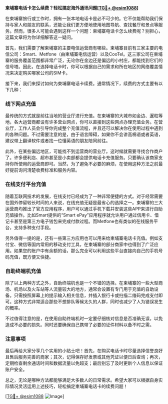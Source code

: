 **柬埔寨电话卡怎么续费？轻松搞定海外通讯问题[[TG💪+ @esim1088](https://t.me/s/esim1088)]**

在柬埔寨旅行或工作时，拥有一张本地电话卡是必不可少的。它不仅能帮助我们保持与家人和朋友的联系，还能让我们更方便地使用地图导航、查找餐厅和景点等服务。然而，很多人可能会遇到这样一个问题：柬埔寨电话卡怎么续费呢？别担心，这篇文章将为你详细解答这一疑问。

首先，我们需要了解柬埔寨的主要电信运营商有哪些。柬埔寨目前有三家主要的电信公司：Smart、Metfone（由柬埔寨电信运营）以及CooTel。这三家公司在柬埔寨的服务覆盖范围都非常广泛，无论你在金边还是偏远的小村庄，都能找到它们的信号塔。因此，在选择电话卡时，你可以根据自己的需求和所在地区的网络覆盖情况来决定购买哪家公司的SIM卡。

接下来，我们来探讨如何为柬埔寨电话卡续费。通常情况下，续费的方式主要有以下几种：

### 线下网点充值

最传统的方式就是前往当地的营业厅进行充值。在柬埔寨的大城市如金边、暹粒等地，各大运营商都设有许多营业网点，你可以直接到这些网点办理充值业务。在营业厅，工作人员会引导你完成整个充值流程，并且还可以解决你在使用过程中遇到的各种问题。不过需要注意的是，由于语言障碍，如果你不会讲高棉语或者英语，建议带上翻译软件或者找一位懂英语的朋友陪同前往。

此外，在某些偏远地区，可能找不到运营商的营业厅。这时候就需要寻找合作商户了。许多便利店、超市甚至是小卖部都会提供电话卡充值服务。只要确认该商家支持你所使用的运营商即可。当然，为了避免不必要的麻烦，在使用这种方法之前最好提前询问清楚收费标准和服务内容。

### 在线支付平台充值

随着互联网技术的发展，在线支付已经成为了一种非常便捷的方式。对于经常需要在国外停留较长时间的人来说，在线充值无疑是最省心的选择之一。柬埔寨的三大运营商均推出了官方应用程序，用户可以通过手机下载并安装这些APP来进行自助充值操作。比如Smart提供的“Smart ePay”应用程序就允许用户通过信用卡、借记卡甚至是第三方电子钱包来完成付款过程。而Metfone也有类似的在线服务平台，支持多种支付手段。

另外值得一提的是，还有一些第三方应用也可以用来给柬埔寨电话卡充值。例如支付宝、微信等国内常用的移动支付工具，在柬埔寨的部分商家中也得到了广泛应用。如果您的账户中有余额的话，那么完全可以利用这些平台直接向自己的手机号码充值，既方便又快捷。

### 自助终端机充值

除了以上两种方式之外，自助终端机也是一个不错的选择。在柬埔寨的一些大型商场、机场以及火车站等人流量较大的地方，通常会设置有专门用于充值的自助设备。只需按照屏幕上的提示输入相关信息，并插入银行卡或扫描二维码完成支付即可。这种方式非常适合那些不想排队等候太久的人群，同时也减少了人为错误发生的概率。

不过值得注意的是，在使用自助终端机时一定要仔细核对信息是否准确无误，以免造成不必要的损失。同时还要确保自己携带了必要的证件材料以备不时之需。

### 注意事项

最后再给大家分享几个实用的小贴士吧！首先，在购买电话卡时尽量选择信誉良好且售后服务完善的商家；其次，记得保存好发票或其他凭证以便日后查询；再次，定期检查剩余通话时间和数据流量以免超支；最后别忘了及时更新个人信息以保证账户安全。

总之，无论是哪种方法都能够满足大多数人的日常需求。希望大家可以根据自身实际情况灵活运用上述技巧，轻松搞定柬埔寨电话卡的续费问题！

[[TG💪+ @esim1088](https://t.me/s/esim1088) ![Image](https://i.postimg.cc/4NQfJmqS/Snipaste-2025-05-13-00-14-12.png)]